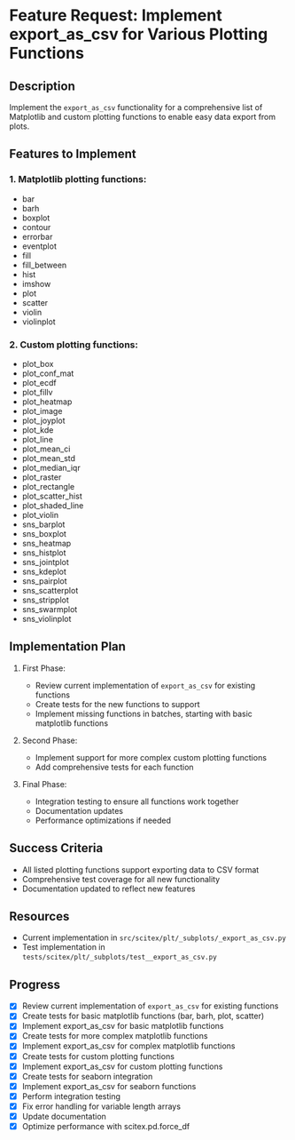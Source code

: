 <!-- ---
!-- Timestamp: 2025-05-19 02:13:48
!-- Author: ywatanabe
!-- File: /ssh:sp:/home/ywatanabe/proj/scitex_repo/project_management/feature_requests/feature-request-export-as-csv-functions.md
!-- --- -->

# Feature Request: Implement export_as_csv for Various Plotting Functions

## Description
Implement the `export_as_csv` functionality for a comprehensive list of Matplotlib and custom plotting functions to enable easy data export from plots.

## Features to Implement

### 1. Matplotlib plotting functions:
   - bar
   - barh
   - boxplot
   - contour
   - errorbar
   - eventplot
   - fill
   - fill_between
   - hist
   - imshow
   - plot
   - scatter
   - violin
   - violinplot

### 2. Custom plotting functions:
   - plot_box
   - plot_conf_mat
   - plot_ecdf
   - plot_fillv
   - plot_heatmap
   - plot_image
   - plot_joyplot
   - plot_kde
   - plot_line
   - plot_mean_ci
   - plot_mean_std
   - plot_median_iqr
   - plot_raster
   - plot_rectangle
   - plot_scatter_hist
   - plot_shaded_line
   - plot_violin
   - sns_barplot
   - sns_boxplot
   - sns_heatmap
   - sns_histplot
   - sns_jointplot
   - sns_kdeplot
   - sns_pairplot
   - sns_scatterplot
   - sns_stripplot
   - sns_swarmplot
   - sns_violinplot

## Implementation Plan

1. First Phase:
   - Review current implementation of `export_as_csv` for existing functions
   - Create tests for the new functions to support
   - Implement missing functions in batches, starting with basic matplotlib functions

2. Second Phase:
   - Implement support for more complex custom plotting functions
   - Add comprehensive tests for each function

3. Final Phase:
   - Integration testing to ensure all functions work together
   - Documentation updates
   - Performance optimizations if needed

## Success Criteria
- All listed plotting functions support exporting data to CSV format
- Comprehensive test coverage for all new functionality
- Documentation updated to reflect new features

## Resources
- Current implementation in `src/scitex/plt/_subplots/_export_as_csv.py`
- Test implementation in `tests/scitex/plt/_subplots/test__export_as_csv.py`

## Progress
- [x] Review current implementation of `export_as_csv` for existing functions
- [x] Create tests for basic matplotlib functions (bar, barh, plot, scatter)
- [x] Implement export_as_csv for basic matplotlib functions
- [x] Create tests for more complex matplotlib functions
- [x] Implement export_as_csv for complex matplotlib functions
- [x] Create tests for custom plotting functions
- [x] Implement export_as_csv for custom plotting functions
- [x] Create tests for seaborn integration
- [x] Implement export_as_csv for seaborn functions 
- [x] Perform integration testing
- [x] Fix error handling for variable length arrays
- [x] Update documentation
- [x] Optimize performance with scitex.pd.force_df

<!-- EOF -->